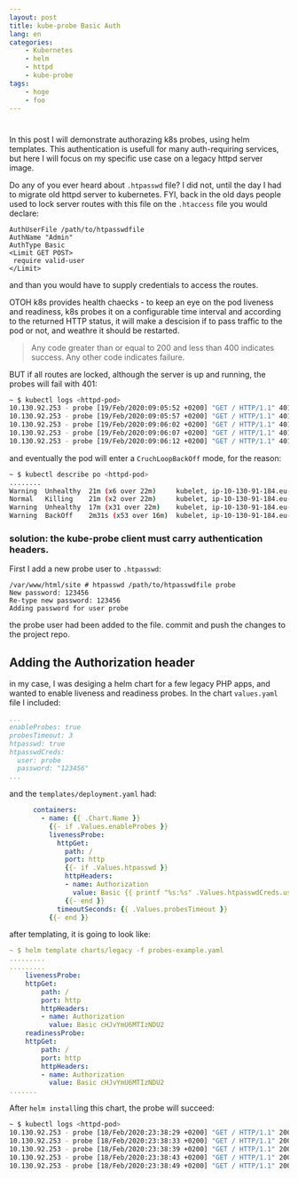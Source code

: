 ```yaml
---
layout: post
title: kube-probe Basic Auth 
lang: en
categories:
    - Kubernetes
    - helm
    - httpd
    - kube-probe
tags:
    - hoge
    - foo
---
```


# 

In this post I will demonstrate authorazing k8s probes, using helm templates. This authentication is usefull for many auth-requiring services, but here I will focus on my specific use case on a legacy httpd server image.

Do any of you ever heard about `.htpasswd` file? I did not, until the day I had to migrate old httpd server to kubernetes. FYI, back in the old days people used to lock server routes with this file
on the `.htaccess` file you would declare:

```htaccess
AuthUserFile /path/to/htpasswdfile
AuthName "Admin"
AuthType Basic
<Limit GET POST>
 require valid-user
</Limit>
```
and than you would have to supply credentials to access the routes. 

OTOH k8s provides health chaecks - to keep an eye on the pod liveness and readiness, k8s probes it on a configurable time interval and according to the returned HTTP status, it will make a descision if to pass traffic to the pod or not, and weathre it should be restarted.

> Any code greater than or equal to 200 and less than 400 indicates success. Any other code indicates failure.

BUT if all routes are locked, although the server is up and running, the probes will fail with 401:

```bash
~ $ kubectl logs <httpd-pod>
10.130.92.253 - probe [19/Feb/2020:09:05:52 +0200] "GET / HTTP/1.1" 401 381 "-" "kube-probe/1.14+"
10.130.92.253 - probe [19/Feb/2020:09:05:57 +0200] "GET / HTTP/1.1" 401 381 "-" "kube-probe/1.14+"
10.130.92.253 - probe [19/Feb/2020:09:06:02 +0200] "GET / HTTP/1.1" 401 381 "-" "kube-probe/1.14+"
10.130.92.253 - probe [19/Feb/2020:09:06:07 +0200] "GET / HTTP/1.1" 401 381 "-" "kube-probe/1.14+"
10.130.92.253 - probe [19/Feb/2020:09:06:12 +0200] "GET / HTTP/1.1" 401 381 "-" "kube-probe/1.14+"
```
and eventually the pod will enter a `CruchLoopBackOff` mode, for the reason:

```bash 
~ $ kubectl describe po <httpd-pod>
........
Warning  Unhealthy  21m (x6 over 22m)     kubelet, ip-10-130-91-184.eu-west-1.compute.internal  Liveness probe failed: HTTP probe failed with statuscode: 401
Normal   Killing    21m (x2 over 22m)     kubelet, ip-10-130-91-184.eu-west-1.compute.internal  Container legacy failed liveness probe, will be restarted
Warning  Unhealthy  17m (x31 over 22m)    kubelet, ip-10-130-91-184.eu-west-1.compute.internal  Readiness probe failed: HTTP probe failed with statuscode: 401
Warning  BackOff    2m31s (x53 over 16m)  kubelet, ip-10-130-91-184.eu-west-1.compute.internal  Back-off restarting failed container
```

### solution: the kube-probe client must carry authentication headers. ###

First I add a new probe user to `.htpasswd`:
```
/var/www/html/site # htpasswd /path/to/htpasswdfile probe
New password: 123456
Re-type new password: 123456
Adding password for user probe
```
the probe user had been added to the file. commit and push the changes to the project repo.

## Adding the Authorization header

in my case, I was desiging a helm chart for a few legacy PHP apps, and wanted to enable liveness and readiness probes. In the chart `values.yaml` file I included:

```yaml
...
enableProbes: true
probesTimeout: 3 
htpasswd: true
htpasswdCreds:
  user: probe
  password: "123456"      
...
```

and the `templates/deployment.yaml` had:

```yaml
      containers:
        - name: {{ .Chart.Name }}
          {{- if .Values.enableProbes }}
          livenessProbe:
            httpGet:
              path: /
              port: http
              {{- if .Values.htpasswd }}
              httpHeaders:
              - name: Authorization
                value: Basic {{ printf "%s:%s" .Values.htpasswdCreds.user .Values.htpasswdCreds.password | b64enc }}
              {{- end }}
            timeoutSeconds: {{ .Values.probesTimeout }}
          {{- end }}
```

after templating, it is going to look like:


```yaml
~ $ helm template charts/legacy -f probes-example.yaml
.........
.........
    livenessProbe:
    httpGet:
        path: /
        port: http
        httpHeaders:
        - name: Authorization
          value: Basic cHJvYmU6MTIzNDU2
    readinessProbe:
    httpGet:
        path: /
        port: http
        httpHeaders:
        - name: Authorization
          value: Basic cHJvYmU6MTIzNDU2
.......
```

After `helm install`ing this chart, the probe will succeed:

```bash
~ $ kubectl logs <httpd-pod>
10.130.92.253 - probe [18/Feb/2020:23:38:29 +0200] "GET / HTTP/1.1" 200 16955 "-" "kube-probe/1.14+"
10.130.92.253 - probe [18/Feb/2020:23:38:33 +0200] "GET / HTTP/1.1" 200 16955 "-" "kube-probe/1.14+"
10.130.92.253 - probe [18/Feb/2020:23:38:39 +0200] "GET / HTTP/1.1" 200 16955 "-" "kube-probe/1.14+"
10.130.92.253 - probe [18/Feb/2020:23:38:43 +0200] "GET / HTTP/1.1" 200 16955 "-" "kube-probe/1.14+"
10.130.92.253 - probe [18/Feb/2020:23:38:49 +0200] "GET / HTTP/1.1" 200 16955 "-" "kube-probe/1.14+"
```